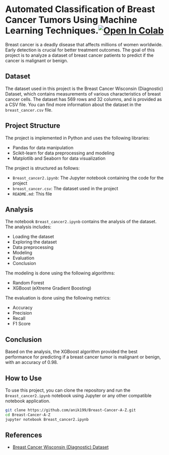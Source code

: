 

# Automated Classification of Breast Cancer Tumors Using Machine Learning Techniques.[![Open In Colab](https://colab.research.google.com/assets/colab-badge.svg)](https://colab.research.google.com/github/anik199/Breast-Cancer-A-Z/blob/main/heart-failure-beginner-friendly-91-accuracy.ipynb)


Breast cancer is a deadly disease that affects millions of women worldwide. Early detection is crucial for better treatment outcomes. The goal of this project is to analyze a dataset of breast cancer patients to predict if the cancer is malignant or benign.

## Dataset

The dataset used in this project is the Breast Cancer Wisconsin (Diagnostic) Dataset, which contains measurements of various characteristics of breast cancer cells. The dataset has 569 rows and 32 columns, and is provided as a CSV file. You can find more information about the dataset in the `breast_cancer.csv` file.

## Project Structure

The project is implemented in Python and uses the following libraries:

- Pandas for data manipulation
- Scikit-learn for data preprocessing and modeling
- Matplotlib and Seaborn for data visualization

The project is structured as follows:

- `Breast_cancer2.ipynb`: The Jupyter notebook containing the code for the project
- `breast_cancer.csv`: The dataset used in the project
- `README.md`: This file

## Analysis

The notebook `Breast_cancer2.ipynb` contains the analysis of the dataset. The analysis includes:

- Loading the dataset
- Exploring the dataset
- Data preprocessing
- Modeling
- Evaluation
- Conclusion

The modeling is done using the following algorithms:
- Random Forest
- XGBoost (eXtreme Gradient Boosting)

The evaluation is done using the following metrics:

- Accuracy
- Precision
- Recall
- F1 Score

## Conclusion

Based on the analysis, the XGBoost algorithm provided the best performance for predicting if a breast cancer tumor is malignant or benign, with an accuracy of 0.98. 

## How to Use 

To use this project, you can clone the repository and run the `Breast_cancer2.ipynb` notebook using Jupyter or any other compatible notebook application.

```sh
git clone https://github.com/anik199/Breast-Cancer-A-Z.git
cd Breast-Cancer-A-Z
jupyter notebook Breast_cancer2.ipynb
```

## References

- [Breast Cancer Wisconsin (Diagnostic) Dataset](https://archive.ics.uci.edu/ml/datasets/Breast+Cancer+Wisconsin+(Diagnostic))

